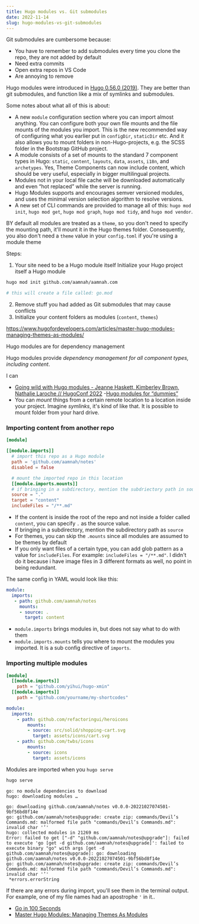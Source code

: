 ```yaml
---
title: Hugo modules vs. Git submodules
date: 2022-11-14
slug: hugo-modules-vs-git-submodules
---
```


Git submodules are cumbersome because: 

- You have to remember to add submodules every time you clone the repo, they are not added by default
- Need extra commits
- Open extra repos in VS Code
- Are annoying to remove

Hugo modules were introduced in [Hugo 0.56.0 (2019)](https://gohugo.io/news/0.56.0-relnotes/). They are better than git submodules, and function like a mix of symlinks and submodules.

Some notes about what all of this is about:

- A new `module` configuration section where you can import almost anything. You can configure both your own file mounts and the file mounts of the modules you import. This is the new recommended way of configuring what you earlier put in `configDir`, `staticDir` etc. And it also allows you to mount folders in non-Hugo-projects, e.g. the SCSS folder in the Bootstrap GitHub project.
- A module consists of a set of mounts to the standard 7 component types in Hugo: `static`, `content`, `layouts`, `data`, `assets`, `i18n`, and `archetypes`. Yes, Theme Components can now include content, which should be very useful, especially in bigger multilingual projects.
- Modules not in your local file cache will be downloaded automatically and even “hot replaced” while the server is running.
- Hugo Modules supports and encourages semver versioned modules, and uses the minimal version selection algorithm to resolve versions.
- A new set of CLI commands are provided to manage all of this: `hugo mod init`, `hugo mod get`, `hugo mod graph`, `hugo mod tidy`, and `hugo mod vendor`.


BY default all modules are treated as a `theme`, so you don't need to specify the mounting path, it'll mount it in the Hugo themes folder. Consequently, you also don't need a `theme` value in your `config.toml` if you're using a module theme


Steps:

1. Your site need to be a Hugo module itself Initialize your Hugo project itself a Hugo module

```bash
hugo mod init github.com/aamnah/aamnah.com

# this will create a file called: go.mod
```

2. Remove stuff you had added as Git submodules that may cause conflicts
3. Initialize your content folders as modules (`content`, `themes`)

https://www.hugofordevelopers.com/articles/master-hugo-modules-managing-themes-as-modules/



Hugo modules are for dependency management

Hugo modules provide _dependency management for all component types, including content_.

I can

- [Going wild with Hugo modules - Jeanne Haskett, Kimberley Brown, Nathalie Laroche // HugoConf 2022](https://www.youtube.com/watch?v=K4lL3NMRmbY)
 -[Hugo modules for “dummies”](https://discourse.gohugo.io/t/hugo-modules-for-dummies/20758)
- [](https://discourse.gohugo.io/t/how-to-add-a-theme-using-modules-for-beginners/20665)
You can _mount_ things from a certain remote location to a location inside your project. Imagine _symlinks_, it's kind of like that. It is possible to mount folder from your hard drive.


### Importing content from another repo

```toml
[module]

[[module.imports]]
  # import this repo as a Hugo module
  path = 'github.com/aamnah/notes'
  disabled = false

  # mount the imported repo in this location
  [[module.imports.mounts]]
  # if bringing in a subdirectory, mention the subdriectory path in source
  source = "."
  target = "content"
  includeFiles = "/**.md"
```
- If the content is inside the root of the repo and not inside a folder called `content`, you can specify `.` as the source value.
- If bringing in a subdirectory, mention the subdirectory path as `source`
- For themes, you can skip the `.mounts` since all modules are assumed to be themes by default
- If you only want files of a certain type, you can add glob pattern as a value for `includeFiles`. For example: `includeFiles = "/**.md"`. I didn't do it because i have image files in 3 different formats as well, no point in being redundant.

The same config in YAML would look like this:

```yaml
module:
  imports:
   - path: github.com/aamnah/notes
     mounts:
     - source: .
       target: content
```


- `module.imports` brings modules in, but does not say what to do with them
- `module.imports.mounts` tells you where to mount the modules you imported. It is a sub config directive of `imports`.

### Importing multiple modules

```toml
[module]
  [[module.imports]]
    path = "github.com/yihui/hugo-xmin"
  [[module.imports]]
    path = "github.com/yourname/my-shortcodes"
```

```yaml
module:
  imports:
    - path: github.com/refactoringui/heroicons
        mounts:
        - source: src/solid/shopping-cart.svg
          target: assets/icons/cart.svg
    - path: github.com/twbs/icons
        mounts:
        - source: icons
          target: assets/icons
```


Modules are imported when you `hugo serve`

```bash
hugo serve
```

```
go: no module dependencies to download
hugo: downloading modules …
```

```
go: downloading github.com/aamnah/notes v0.0.0-20221027074501-9bf56bd8f14e
go: github.com/aamnah/notes@upgrade: create zip: commands/Devil’s Commands.md: malformed file path "commands/Devil’s Commands.md": invalid char '’'
hugo: collected modules in 21269 ms
Error: failed to get ["-d" "github.com/aamnah/notes@upgrade"]: failed to execute 'go [get -d github.com/aamnah/notes@upgrade]': failed to execute binary "go" with args [get -d github.com/aamnah/notes@upgrade]: go: downloading github.com/aamnah/notes v0.0.0-20221027074501-9bf56bd8f14e
go: github.com/aamnah/notes@upgrade: create zip: commands/Devil’s Commands.md: malformed file path "commands/Devil’s Commands.md": invalid char '’'
 *errors.errorString
```

If there are any errors during import, you'll see them in the terminal output. For example, one of my file names had an apostrophe `'` in it..


- [Go in 100 Seconds](https://www.youtube.com/watch?v=446E-r0rXHI)
- [Master Hugo Modules: Managing Themes As Modules](https://www.hugofordevelopers.com/articles/master-hugo-modules-managing-themes-as-modules/)